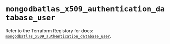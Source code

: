 # `mongodbatlas_x509_authentication_database_user`

Refer to the Terraform Registory for docs: [`mongodbatlas_x509_authentication_database_user`](https://registry.terraform.io/providers/mongodb/mongodbatlas/1.11.0/docs/resources/x509_authentication_database_user).
